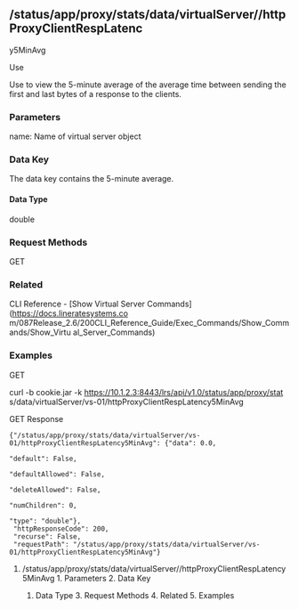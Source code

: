 ## /status/app/proxy/stats/data/virtualServer/<name>/httpProxyClientRespLatenc
y5MinAvg

Use

Use to view the 5-minute average of the average time between sending the first
and last bytes of a response to the clients.

### Parameters

name: Name of virtual server object

### Data Key

The data key contains the 5-minute average.

#### Data Type

double

### Request Methods

GET

### Related

CLI Reference - [Show Virtual Server Commands](https://docs.lineratesystems.co
m/087Release_2.6/200CLI_Reference_Guide/Exec_Commands/Show_Commands/Show_Virtu
al_Server_Commands)

### Examples

GET

curl -b cookie.jar -k https://10.1.2.3:8443/lrs/api/v1.0/status/app/proxy/stat
s/data/virtualServer/vs-01/httpProxyClientRespLatency5MinAvg

GET Response

    
    
    {"/status/app/proxy/stats/data/virtualServer/vs-01/httpProxyClientRespLatency5MinAvg": {"data": 0.0,
                                                                                          "default": False,
                                                                                          "defaultAllowed": False,
                                                                                          "deleteAllowed": False,
                                                                                          "numChildren": 0,
                                                                                          "type": "double"},
     "httpResponseCode": 200,
     "recurse": False,
     "requestPath": "/status/app/proxy/stats/data/virtualServer/vs-01/httpProxyClientRespLatency5MinAvg"}
    

  1. /status/app/proxy/stats/data/virtualServer/<name>/httpProxyClientRespLatency5MinAvg
    1. Parameters
    2. Data Key
      1. Data Type
    3. Request Methods
    4. Related
    5. Examples

